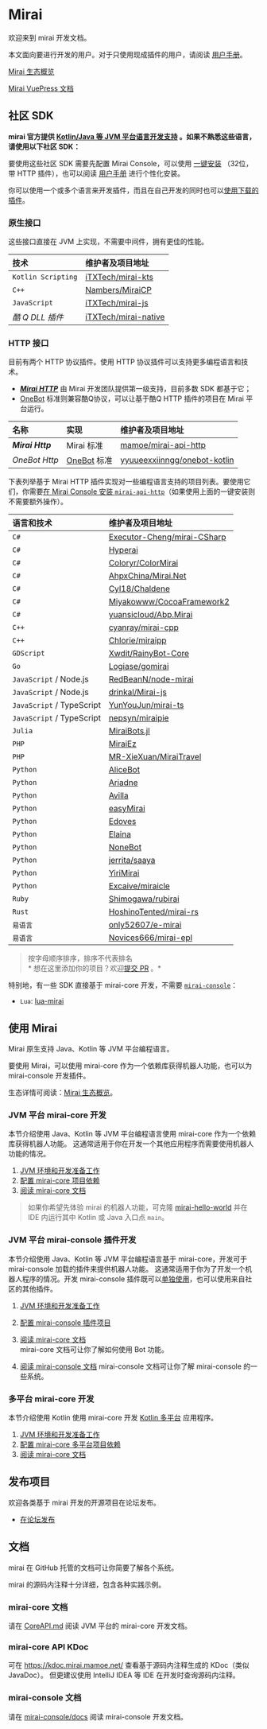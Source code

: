 # Mirai

欢迎来到 mirai 开发文档。

本文面向要进行开发的用户。对于只使用现成插件的用户，请阅读 [用户手册](UserManual.md)。

[Mirai 生态概览](mirai-ecology.md)

[Mirai VuePress 文档](https://docs.mirai.mamoe.net/)

## 社区 SDK

**mirai 官方提供 [Kotlin/Java 等 JVM 平台语言开发支持](#使用-mirai)
。如果不熟悉这些语言，请使用以下社区 SDK：**

要使用这些社区 SDK 需要先配置 Mirai
Console，可以使用 [一键安装](https://mirai.mamoe.net/assets/uploads/files/1618372079496-install-20210412.cmd)
（32位，带
HTTP 插件），也可以阅读 [用户手册](UserManual.md) 进行个性化安装。

你可以使用一个或多个语言来开发插件，而且在自己开发的同时也可以[使用下载的插件](UserManual.md#下载和安装插件)。

[`mirai-console`]: ../mirai-console

[mamoe/mirai-api-http]: https://github.com/mamoe/mirai-api-http

[iTXTech/mirai-native]: https://github.com/iTXTech/mirai-native

[iTXTech/mirai-js]: https://github.com/iTXTech/mirai-js

[iTXTech/mirai-kts]: https://github.com/iTXTech/mirai-kts

[AliceBot]: https://github.com/st1020/alicebot

[GraiaProject/Ariadne]: https://github.com/GraiaProject/Ariadne

[GraiaProject/Avilla]: https://github.com/GraiaProject/Avilla

[Elaina]: https://github.com/wyapx/Elaina

[ArcletProject/Edoves]: https://github.com/ArcletProject/Edoves

[NoneBot]: https://github.com/nonebot/nonebot2

[RedBeanN/node-mirai]: https://github.com/RedBeanN/node-mirai

[Logiase/gomirai]: https://github.com/Logiase/gomirai

[cyanray/mirai-cpp]: https://github.com/cyanray/mirai-cpp

[Chlorie/miraipp]: https://github.com/Chlorie/miraipp-template

[Executor-Cheng/mirai-CSharp]: https://github.com/Executor-Cheng/mirai-CSharp

[HoshinoTented/mirai-rs]: https://github.com/HoshinoTented/mirai-rs

[YunYouJun/mirai-ts]: https://github.com/YunYouJun/mirai-ts

[nepsyn/miraipie]: https://github.com/nepsyn/miraipie

[only52607/e-mirai]: https://github.com/only52607/e-mirai

[theGravityLab/ProjHyperai]: https://github.com/theGravityLab/ProjHyperai

[yyuueexxiinngg/onebot-kotlin]: https://github.com/yyuueexxiinngg/onebot-kotlin

[Nambers/MiraiCP]:https://github.com/Nambers/MiraiCP

[drinkal/Mirai-js]:https://github.com/drinkal/Mirai-js

[Coloryr/ColorMirai]: https://github.com/Coloryr/ColorMirai

[AHpxChina/Mirai.Net]: https://github.com/AHpxChina/Mirai.Net

[Cyl18/Chaldene]: https://github.com/Cyl18/Chaldene

[Miyakowww/CocoaFramework2]: https://github.com/Miyakowww/CocoaFramework2

[Shimogawa/rubirai]: https://github.com/Shimogawa/rubirai

[Excaive/miraicle]: https://github.com/Excaive/miraicle

[nkxingxh/miraiez]: https://github.com/nkxingxh/miraiez

[Xwdit/RainyBot-Core]: https://github.com/Xwdit/RainyBot-Core

[OneBot]: https://github.com/howmanybots/onebot

[Mirai HTTP]: https://github.com/project-mirai/mirai-api-http

[jerrita/saaya]: https://github.com/jerrita/saaya

[YiriMirai]: https://github.com/YiriMiraiProject/YiriMirai

[MiraiBots.jl]: https://github.com/melonedo/MiraiBots.jl

[Novices666/mirai-epl]:https://github.com/Novices666/mirai-epl

[easyMirai]:https://github.com/easyMirais/easyMirai

[MR-XieXuan/MiraiTravel]:https://github.com/MR-XieXuan/MiraiTravel

[yuansicloud/Abp.Mirai]:https://github.com/yuansicloud/Abp.Mirai
### 原生接口

这些接口直接在 JVM 上实现，不需要中间件，拥有更佳的性能。

| 技术                 | 维护者及项目地址               |
|:-------------------|:-----------------------|
| `Kotlin Scripting` | [iTXTech/mirai-kts]    |
| `C++`              | [Nambers/MiraiCP]      |
| `JavaScript`       | [iTXTech/mirai-js]     |
| *酷 Q DLL 插件*       | [iTXTech/mirai-native] |

### HTTP 接口

目前有两个 HTTP 协议插件。使用 HTTP 协议插件可以支持更多编程语言和技术。

- [***Mirai HTTP***][Mirai HTTP] 由 Mirai 开发团队提供第一级支持，目前多数 SDK 都基于它；
- [OneBot] 标准则兼容酷Q协议，可以让基于酷Q HTTP 插件的项目在 Mirai 平台运行。

| 名称               | 实现          | 维护者及项目地址                       |
|:-----------------|:------------|:-------------------------------|
| ***Mirai Http*** | Mirai 标准    | [mamoe/mirai-api-http]         |
| *OneBot Http*    | [OneBot] 标准 | [yyuueexxiinngg/onebot-kotlin] |

下表列举基于 Mirai HTTP
插件实现对一些编程语言支持的项目列表。要使用它们，你需要[在 Mirai Console 安装 `mirai-api-http`](https://github.com/project-mirai/mirai-api-http#%E5%AE%89%E8%A3%85mirai-api-http)（如果使用上面的一键安装则不需要额外操作）。

| 语言和技术                     | 维护者及项目地址                             |
|:--------------------------|:-------------------------------------|
| `C#`                      | [Executor-Cheng/mirai-CSharp]        |
| `C#`                      | [Hyperai][theGravityLab/ProjHyperai] |
| `C#`                      | [Coloryr/ColorMirai]                 |
| `C#`                      | [AhpxChina/Mirai.Net]                |
| `C#`                      | [Cyl18/Chaldene]                     |
| `C#`                      | [Miyakowww/CocoaFramework2]          |
| `C#`                      | [yuansicloud/Abp.Mirai]              |
| `C++`                     | [cyanray/mirai-cpp]                  |
| `C++`                     | [Chlorie/miraipp]                    |
| `GDScript`                | [Xwdit/RainyBot-Core]                |
| `Go`                      | [Logiase/gomirai]                    |
| `JavaScript` / Node.js    | [RedBeanN/node-mirai]                |
| `JavaScript` / Node.js    | [drinkal/Mirai-js]                   |
| `JavaScript` / TypeScript | [YunYouJun/mirai-ts]                 |
| `JavaScript` / TypeScript | [nepsyn/miraipie]                    |
| `Julia`                   | [MiraiBots.jl]                       |
| `PHP`                     | [MiraiEz][nkxingxh/MiraiEz]          |
| `PHP`                     | [MR-XieXuan/MiraiTravel]             |
| `Python`                  | [AliceBot]                           |
| `Python`                  | [Ariadne][GraiaProject/Ariadne]      |
| `Python`                  | [Avilla][GraiaProject/Avilla]        |
| `Python`                  | [easyMirai]                          |
| `Python`                  | [Edoves][ArcletProject/Edoves]       |
| `Python`                  | [Elaina]                             |
| `Python`                  | [NoneBot]                            |
| `Python`                  | [jerrita/saaya]                      |
| `Python`                  | [YiriMirai]                          |
| `Python`                  | [Excaive/miraicle]                   |
| `Ruby`                    | [Shimogawa/rubirai]                  |
| `Rust`                    | [HoshinoTented/mirai-rs]             |
| `易语言`                     | [only52607/e-mirai]                  |
| `易语言`                     | [Novices666/mirai-epl]                  |
> 按字母顺序排序，排序不代表排名  
> *
想在这里添加你的项目？欢迎[提交 PR](https://github.com/mamoe/mirai/edit/dev/docs/README.md)
。*

特别地，有一些 SDK 直接基于 mirai-core 开发，不需要 [`mirai-console`]：

- `Lua`: [lua-mirai](https://github.com/only52607/lua-mirai)

## 使用 Mirai

Mirai 原生支持 Java、Kotlin 等 JVM 平台编程语言。

要使用 Mirai，可以使用 mirai-core 作为一个依赖库获得机器人功能，也可以为 mirai-console 开发插件。

生态详情可阅读：[Mirai 生态概览](mirai-ecology.md)。

### JVM 平台 mirai-core 开发

本节介绍使用 Java、Kotlin 等 JVM 平台编程语言使用 mirai-core 作为一个依赖库获得机器人功能。
这通常适用于你在开发一个其他应用程序而需要使用机器人功能的情况。

1. [JVM 环境和开发准备工作](Preparations.md#mirai---preparations)
2. [配置 mirai-core 项目依赖](ConfiguringProjects.md)
3. [阅读 mirai-core 文档](CoreAPI.md)

> 如果你希望先体验 mirai
> 的机器人功能，可克隆 [mirai-hello-world](https://github.com/project-mirai/mirai-hello-world)
> 并在 IDE 内运行其中 Kotlin 或 Java 入口点 `main`。

### JVM 平台 mirai-console 插件开发

本节介绍使用 Java、Kotlin 等 JVM 平台编程语言基于 mirai-core，开发可于 mirai-console
加载的插件来提供机器人功能。
这通常适用于你为了开发一个机器人程序的情况。开发 mirai-console
插件既可以[单独使用](../mirai-console/docs/Run.md)，也可以使用来自社区的其他插件。

1. [JVM 环境和开发准备工作](Preparations.md#mirai---preparations)

2. [配置 mirai-console 插件项目](../mirai-console/docs/ConfiguringProjects.md)

3. [阅读 mirai-core 文档](CoreAPI.md)  
   mirai-core 文档可让你了解如何使用 Bot 功能。

4. [阅读 mirai-console 文档](../mirai-console/docs/README.md)
   mirai-console 文档可让你了解 mirai-console 的一些系统。

### 多平台 mirai-core 开发

[Kotlin 多平台]: https://kotlinlang.org/docs/multiplatform.html

本节介绍使用 Kotlin 使用 mirai-core 开发 [Kotlin 多平台] 应用程序。

1. [JVM 环境和开发准备工作](Preparations.md#mirai---preparations)
2. [配置 mirai-core 多平台项目依赖](ConfiguringMultiplatformProjects.md)
3. [阅读 mirai-core 文档](CoreAPI.md)

## 发布项目

欢迎各类基于 mirai 开发的开源项目在论坛发布。

- [在论坛发布](https://mirai.mamoe.net/category/6/%E9%A1%B9%E7%9B%AE%E5%8F%91%E5%B8%83)

## 文档

mirai 在 GitHub 托管的文档可让你简要了解各个系统。

mirai 的源码内注释十分详细，包含各种实践示例。

### mirai-core 文档

请在 [CoreAPI.md](CoreAPI.md) 阅读 JVM 平台的 mirai-core 开发文档。

### mirai-core API KDoc

可在 <https://kdoc.mirai.mamoe.net/> 查看基于源码内注释生成的 KDoc（类似 JavaDoc）。
但更建议使用 IntelliJ IDEA 等 IDE 在开发时查询源码内注释。

### mirai-console 文档

请在 [mirai-console/docs](../mirai-console/docs/README.md) 阅读
mirai-console 开发文档。
